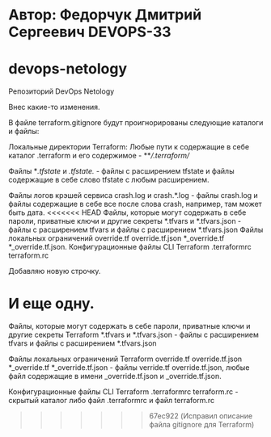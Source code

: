 # Автор: Федорчук Дмитрий Сергеевич DEVOPS-33

# devops-netology
Репозиторий DevOps Netology

Внес какие-то изменения.

В файле terraform.gitignore будут проигнорированы следующие каталоги и файлы:

Локальные директории Terraform:
Любые пути к содержащие в себе каталог .terraform и его содержимое - ***/.terraform/*

Файлы **.tfstate* и *.tfstate.* - файлы с расширением tfstate и файлы содержащие в себе слово tfstate c любым расширением.

Файлы логов крэшей сервиса crash.log и crash.*.log - файлы crash.log и файлы содержащие в себе все после слова crash, например, там может быть дата.
<<<<<<< HEAD
Файлы, которые могут содержать в себе пароли, приватные ключи и другие секреты *.tfvars и *.tfvars.json - файлы с расширением tfvars и файлы с расширением *.tfvars.json
Файлы локальных ограничений override.tf override.tf.json *_override.tf *_override.tf.json.
Конфигурационные файлы CLI Terraform .terraformrc terraform.rc

Добавляю новую строчку.

И еще одну.
=======

Файлы, которые могут содержать в себе пароли, приватные ключи и другие секреты Terraform *.tfvars и *.tfvars.json - файлы с расширением tfvars и файлы с расширением *.tfvars.json

Файлы локальных ограничений Terraform override.tf override.tf.json *_override.tf *_override.tf.json - файлы verride.tf override.tf.json, любые файл содержащие в имени _override.tf.json и _override.tf.json.

Конфигурационные файлы CLI Terraform .terraformrc terraform.rc - скрытый каталог либо файл .terraformrc и файл terraform.rc
>>>>>>> 67ec922 (Исправил описание файла gitignore для Terraform)
